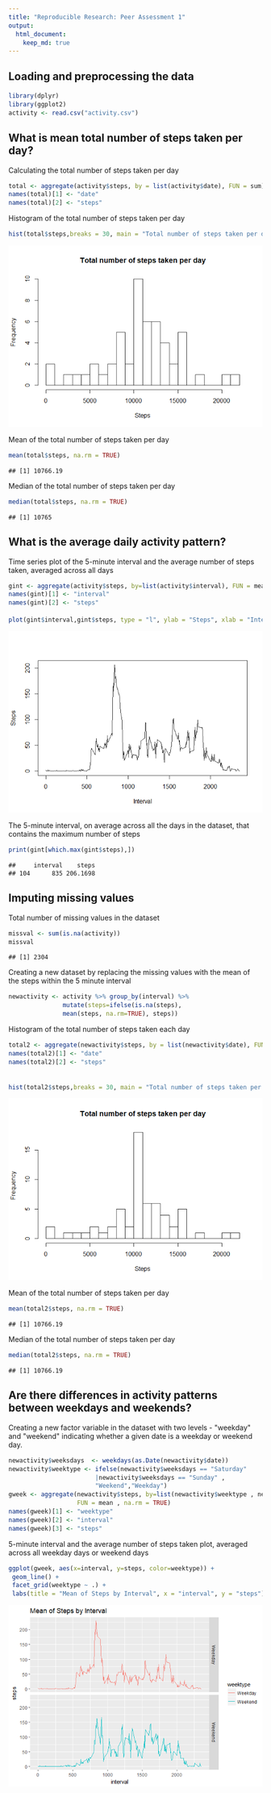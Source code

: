 ```yaml
---
title: "Reproducible Research: Peer Assessment 1"
output: 
  html_document:
    keep_md: true
---
```


## Loading and preprocessing the data


```r
library(dplyr)
library(ggplot2)
activity <- read.csv("activity.csv")
```

## What is mean total number of steps taken per day?

Calculating the total number of steps taken per day


```r
total <- aggregate(activity$steps, by = list(activity$date), FUN = sum)
names(total)[1] <- "date"
names(total)[2] <- "steps"
```

Histogram of the total number of steps taken per day


```r
hist(total$steps,breaks = 30, main = "Total number of steps taken per day", xlab = "Steps")
```

![](PA1_template_files/figure-html/unnamed-chunk-3-1.png)<!-- -->

Mean of the total number of steps taken per day


```r
mean(total$steps, na.rm = TRUE)
```

```
## [1] 10766.19
```

Median of the total number of steps taken per day


```r
median(total$steps, na.rm = TRUE)
```

```
## [1] 10765
```

## What is the average daily activity pattern?

Time series plot of the 5-minute interval and the average number of steps taken, averaged across all days


```r
gint <- aggregate(activity$steps, by=list(activity$interval), FUN = mean , na.rm = TRUE)
names(gint)[1] <- "interval"
names(gint)[2] <- "steps"

plot(gint$interval,gint$steps, type = "l", ylab = "Steps", xlab = "Interval")
```

![](PA1_template_files/figure-html/unnamed-chunk-6-1.png)<!-- -->

The 5-minute interval, on average across all the days in the dataset, that contains the maximum number of steps


```r
print(gint[which.max(gint$steps),])
```

```
##     interval    steps
## 104      835 206.1698
```

## Imputing missing values

Total number of missing values in the dataset


```r
missval <- sum(is.na(activity))
missval
```

```
## [1] 2304
```

Creating a new dataset by replacing the missing values with the mean of the steps within the 5 minute interval


```r
newactivity <- activity %>% group_by(interval) %>%
               mutate(steps=ifelse(is.na(steps), 
               mean(steps, na.rm=TRUE), steps))
```

Histogram of the total number of steps taken each day


```r
total2 <- aggregate(newactivity$steps, by = list(newactivity$date), FUN = sum)
names(total2)[1] <- "date"
names(total2)[2] <- "steps"


hist(total2$steps,breaks = 30, main = "Total number of steps taken per day", xlab = "Steps")
```

![](PA1_template_files/figure-html/unnamed-chunk-10-1.png)<!-- -->

Mean of the total number of steps taken per day


```r
mean(total2$steps, na.rm = TRUE)
```

```
## [1] 10766.19
```

Median of the total number of steps taken per day


```r
median(total2$steps, na.rm = TRUE)
```

```
## [1] 10766.19
```

## Are there differences in activity patterns between weekdays and weekends?

Creating a new factor variable in the dataset with two levels - "weekday" and "weekend" indicating whether a given date is a weekday or weekend day.


```r
newactivity$weeksdays  <- weekdays(as.Date(newactivity$date))
newactivity$weektype <- ifelse(newactivity$weeksdays == "Saturday"
                        |newactivity$weeksdays == "Sunday" ,       
                        "Weekend","Weekday")
gweek <- aggregate(newactivity$steps, by=list(newactivity$weektype , newactivity$interval),
                   FUN = mean , na.rm = TRUE)
names(gweek)[1] <- "weektype"
names(gweek)[2] <- "interval"
names(gweek)[3] <- "steps"
```

5-minute interval and the average number of steps taken plot, averaged across all weekday days or weekend days


```r
ggplot(gweek, aes(x=interval, y=steps, color=weektype)) +
 geom_line() +
 facet_grid(weektype ~ .) +
 labs(title = "Mean of Steps by Interval", x = "interval", y = "steps")
```

![](PA1_template_files/figure-html/setup-1.png)<!-- -->
